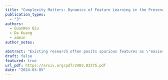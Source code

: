 ```yaml
---
title: "Complexity Matters: Dynamics of Feature Learning in the Presence of Spurious Correlations"
publication_types:
  - "3"
authors:
  - GuanWen Qiu
  - Da Kuang
  - admin
author_notes:

abstract: "Existing research often posits spurious features as \"easier\" to learn than core features in neural network optimization, but the impact of their relative simplicity remains under-explored. Moreover they mainly focus on the end performance intead of the learning dynamics of feature learning. In this paper, we propose a theoretical framework and associated synthetic dataset grounded in boolean function analysis which allows for fine-grained control on the relative complexity (compared to core features) and correlation strength (with respect to the label) of spurious features to study the dynamics of feature learning under spurious correlation. Our setup uncovers several interesting phenomenon: (1) stronger spurious correlations or simpler spurious features slow down the rate of learning for the core features, (2) learning phases of spurious features and core features are not always separable, (3) spurious features are not forgotten even after core features are fully learned. We show that our findings justify the success of retraining the last layer to remove spurious correlation and also identifies limitations of popular debiasing algorithms that exploit early learning of spurious features. We support our empirical findings with theoretical analyses for the case of learning XOR features with a one-hidden-layer ReLU network."
draft: false
featured: true
url_pdf: https://arxiv.org/pdf/2403.03375.pdf
date: "2024-03-05"
---
```

